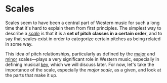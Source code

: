 # Scales

Scales seem to have been a central part of Western music for such a long time that it's hard to explain them from first principles. The simplest way to describe a [_scale_](https://en.wikipedia.org/wiki/Scale_%28music%29) is that it is a **set of pitch classes in a certain order**, and to say that scales exist in order to categorize certain pitches as being related in some way.

This idea of pitch relationships, particularly as defined by the [major](https://en.wikipedia.org/wiki/Diatonic_scale#Major_scale) and [minor](https://en.wikipedia.org/wiki/Diatonic_scale#Natural_minor_scale) scales—plays a very significant role in Western music, especially in defining musical [key](https://en.wikipedia.org/wiki/Key_%28music%29), which we will discuss later. For now, let's take the importance of the scale, especially the _major scale_, as a given, and look at the parts that make it up.

